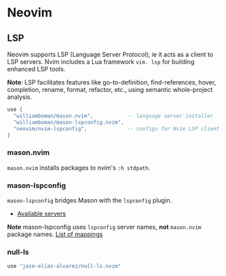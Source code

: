 # Neovim
  
## LSP

Neovim supports LSP (Language Server Protocol); ie it acts as a client to LSP
servers. Nvim includes a Lua framework `vim. lsp` for building enhanced LSP tools.

**Note**: LSP facilitates features like go-to-definition, find-references, hover,
completion, rename, format, refactor, etc., using semantic whole-project
analysis.

```lua
use {
  "williamboman/mason.nvim",           -- language server installer
  "williamboman/mason-lspconfig.nvim",
  "neovim/nvim-lspconfig",             -- configs for Nvim LSP client
}
```

### mason.nvim

`mason.nvim` installs packages to nvim's `:h stdpath`.

### mason-lspconfig

`mason-lspconfig` bridges Mason with the `lspconfig` plugin.

- [Available servers](https://github.com/williamboman/mason-lspconfig.nvim#available-lsp-servers)

**Note** mason-lspconfig uses `lspconfig` server names, **not** `mason.nvim` package names. [List of mappings](https://github.com/williamboman/mason-lspconfig.nvim/blob/main/doc/server-mapping.md)

### null-ls

```lua
use "jose-elias-alvarez/null-ls.nvim"
```
